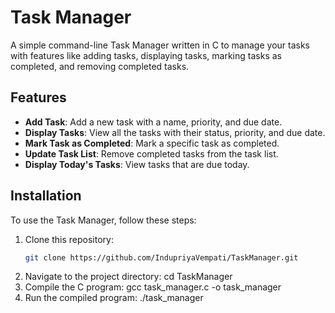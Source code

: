 # Task Manager

A simple command-line Task Manager written in C to manage your tasks with features like adding tasks, displaying tasks, marking tasks as completed, and removing completed tasks.

## Features

- **Add Task**: Add a new task with a name, priority, and due date.
- **Display Tasks**: View all the tasks with their status, priority, and due date.
- **Mark Task as Completed**: Mark a specific task as completed.
- **Update Task List**: Remove completed tasks from the task list.
- **Display Today's Tasks**: View tasks that are due today.

## Installation

To use the Task Manager, follow these steps:

1. Clone this repository:
   ```bash
   git clone https://github.com/IndupriyaVempati/TaskManager.git
2. Navigate to the project directory:
   cd TaskManager
3. Compile the C program:
   gcc task_manager.c -o task_manager
4. Run the compiled program:
   ./task_manager

